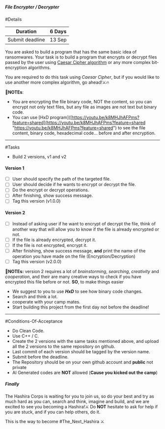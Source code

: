 ##### File Encrypter / Decrypter

#Details

| Duration        | 6 Days |
| --------------- | ------ |
| Submit deadline | 13 Sep |

You are asked to build a program that has the same basic idea of ransomwares. 
Your task is to build a program that encrypts or decrypt files passed by the user using [Caesar Cipher algorithm](https://en.wikipedia.org/wiki/Caesar_cipher) or any more complex bit-encryption algorithms.

You are required to do this task using *Caesar Cipher*, but if you would like to use another more complex algorithm, go ahead!⚔️🔥

**🚨NOTEs**: 
- You are encrypting the file binary code, NOT the content, so you can encrypt not only text files, but any file as images are not text but binary code.
- You can use [HxD program]([https://youtu.be/k8MHJhAFPms?feature=shared](https://youtu.be/k8MHJhAFPms?feature=shared "https://youtu.be/k8MHJhAFPms?feature=shared") to see the file content, binary code, hexadecimal code... before and after encryption.

---------

#Tasks
- Build 2 versions, v1 and v2
#### Version 1
- [ ] User should specify the path of the targeted file.
- [ ] User should decide if he wants to encrypt or decrypt the file.
- [ ] Do the encrypt or decrypt operations.
- [ ] After finishing, show success message.
- [ ] Tag this version (v1.0.0)

#### Version 2
- [ ] Instead of asking user if he want to encrypt of decrypt the file, think of another way that will allow you to know if the file is already encrypted or not.
- [ ] If the file is already encrypted, decrypt it.
- [ ] If the file is not encrypted, encrypt it.
- [ ] After finishing, show success message, **and** print the name of the operation you have made on the file (Encryption/Decryption)
- [ ] Tag this version (v2.0.0)

**🚨NOTEs:** version 2 requires a lot of *brainstorming*, *searching*, *creativity* and *cooperation*, and their are many creative ways to check if you have encrypted this file before or not.
**SO**, to make things easier
- We suggest to you to use ***HxD*** to see how binary code changes. 
- Search and think a lot.
- cooperate with your camp mates.
- Start building this project from the first day not before the deadline!

--------

#Conditions-Of-Acceptance
- Do Clean Code.
- Use C++ / C.
- Create the 2 versions with the same tasks mentioned above, and upload all the 2 versions to the same repository on github.
- Last commit of each version should be tagged by the version name.
- Submit before the deadline.
- The Repository should be on your own github account and **public** not private
- AI Generated codes are **NOT** allowed (**Cause you kicked out the camp**)
##### Finally 
The Hashira Corps is waiting for you to join us, so do your best and try as much hard as you can, search and think, imagine and build, and we are excited to see you becoming a Hashira!⚔️
Do **NOT** hesitate to ask for help if you are stuck, and if you can help others, do it.

This is the way to become #The_Next_Hashira ⚔️
